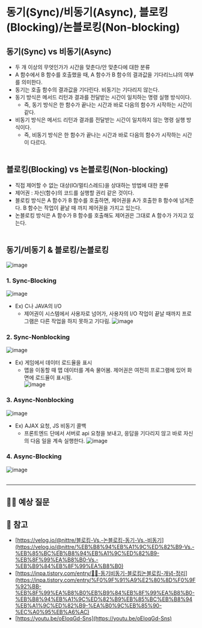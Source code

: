 # 동기(Sync)/비동기(Async), 블로킹(Blocking)/논블로킹(Non-blocking)
## 동기(Sync) vs 비동기(Async)
- 두 개 이상의 무엇인가가 시간을 맞춘다/안 맞춘다에 대한 분류
- A 함수에서 B 함수를 호출했을 때, A 함수가 B 함수의 결과값을 기다리느냐의 여부를 의미한다.
- 동기는 호출 함수의 결과값을 기다린다. 비동기는 기다리지 않는다.
- 동기 방식은 메서드 리턴과 결과를 전달받는 시간이 일치하는 명령 실행 방식이다.
    - 즉, 동기 방식은 한 함수가 끝나는 시간과 바로 다음의 함수가 시작하는 시간이 같다.
- 비동기 방식은 메서드 리턴과 결과를 전달받는 시간이 일치하지 않는 명령 실행 방식이다.
    - 즉, 비동기 방식은 한 함수가 끝나는 시간과 바로 다음의 함수가 시작하는 시간이 다르다.
<br></br>

## 블로킹(Blocking) vs 논블로킹(Non-blocking)
- 직접 제어할 수 없는 대상(IO/멀티스레드)을 상대하는 방법에 대한 분류
- 제어권 : 자신(함수)의 코드를 실행할 권리 같은 것이다.
- 블로킹 방식은 A 함수가 B 함수를 호출하면, 제어권을 A가 호출한 B 함수에 넘겨준다. B 함수는 작업이 끝날 때 까지 제어권을 가지고 있는다.
- 논블로킹 방식은 A 함수가 B 함수를 호출해도 제어권은 그대로 A 함수가 가지고 있는다.
<br></br>

## 동기/비동기 & 블로킹/논블로킹
![image](https://user-images.githubusercontent.com/46434694/169768121-1e8175aa-f5d1-4c87-88ca-e57d87cf871f.png)
### 1. Sync-Blocking
![image](https://user-images.githubusercontent.com/46434694/169768189-fe6d3f0d-e442-4ad7-a3d7-70654db389a2.png)
- Ex) C나 JAVA의 I/O
    - 제어권이 시스템에서 사용자로 넘어가, 사용자의 I/O 작업이 끝날 때까지 프로그램은 다른 작업을 하지 못하고 기다림. 
    ![image](https://user-images.githubusercontent.com/46434694/169768236-598d1bc9-67e9-44e0-8147-16a7eaeac117.png)
### 2. Sync-Nonblocking
![image](https://user-images.githubusercontent.com/46434694/169768329-dc5eabed-5250-4ea4-bba1-f80647e8d1e7.png)
- Ex) 게임에서 데이터 로드율을 표시
    - 맵을 이동할 때 맵 데이터를 계속 물어봄. 제어권은 여전히 프로그램에 있어 화면에 로드율이 표시됨.  
    ![image](https://user-images.githubusercontent.com/46434694/169768391-796e357d-69cf-41a4-8bbf-769fd46b38af.png)
### 3. Async-Nonblocking
![image](https://user-images.githubusercontent.com/46434694/169768422-30420f18-330d-4bc0-9842-badc6c41f1aa.png)
- Ex) AJAX 요청, JS 비동기 콜백
    - 프론트엔드 단에서 서버로 api 요청을 보내고, 응답을 기다리지 않고 바로 자신의 다음 일을 계속 실행한다. 
    ![image](https://user-images.githubusercontent.com/46434694/169768467-70d638e2-04c5-48e9-85db-fad2f9c06ff7.png)
### 4. Async-Blocking
![image](https://user-images.githubusercontent.com/46434694/169768498-5dfd83a8-45d6-4f66-88c8-d35371a06209.png)
<br></br>

---

## 👩‍🏫 예상 질문

## 📗 참고
- [https://velog.io/@nittre/블로킹-Vs.-논블로킹-동기-Vs.-비동기](https://velog.io/@nittre/%EB%B8%94%EB%A1%9C%ED%82%B9-Vs.-%EB%85%BC%EB%B8%94%EB%A1%9C%ED%82%B9-%EB%8F%99%EA%B8%B0-Vs.-%EB%B9%84%EB%8F%99%EA%B8%B0)
- [https://inpa.tistory.com/entry/👩‍💻-동기비동기-블로킹논블로킹-개념-정리](https://inpa.tistory.com/entry/%F0%9F%91%A9%E2%80%8D%F0%9F%92%BB-%EB%8F%99%EA%B8%B0%EB%B9%84%EB%8F%99%EA%B8%B0-%EB%B8%94%EB%A1%9C%ED%82%B9%EB%85%BC%EB%B8%94%EB%A1%9C%ED%82%B9-%EA%B0%9C%EB%85%90-%EC%A0%95%EB%A6%AC)
- [https://youtu.be/oEIoqGd-Sns](https://youtu.be/oEIoqGd-Sns)

<!--
<details>
<summary></summary>
</br>
<p></p>
</details>
-->
